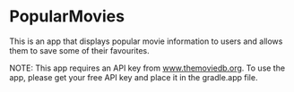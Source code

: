 # PopularMovies

This is an app that displays popular movie information to users and allows them to save some of their favourites.

NOTE: This app requires an API key from www.themoviedb.org. To use the app, please get your free API key and place it in the gradle.app file.

